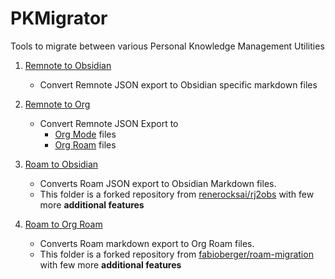 # PKMigrator
Tools to migrate between various Personal Knowledge Management Utilities

1. [Remnote to Obsidian](/Remnote2Obsidian)
    - Convert Remnote JSON export to Obsidian specific markdown files

2. [Remnote to Org](/Remnote2Org)
    - Convert Remnote JSON Export to
        - [Org Mode](/Remnote2Org/Remnote2OrgMode.py) files
        - [Org Roam](/Remnote2Org/Remnote2OrgRoam.py) files

3. [Roam to Obsidian](/Roam2Obsidian)
    - Converts Roam JSON export to Obsidian Markdown files.
    - This folder is a forked repository from [renerocksai/rj2obs](https://github.com/renerocksai/rj2obs) with few more **additional features**

4. [Roam to Org Roam](RoamMD2Org-Raom)
    - Converts Roam markdown export to Org Roam files.
    - This folder is a forked repository from [fabioberger/roam-migration](https://github.com/fabioberger/roam-migration) with few more **additional features**
